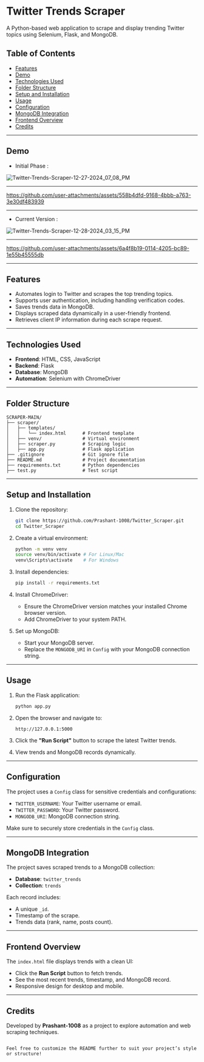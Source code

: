 
# Twitter Trends Scraper

A Python-based web application to scrape and display trending Twitter topics using Selenium, Flask, and MongoDB.

## Table of Contents

- [Features](#features)
- [Demo](#demo)
- [Technologies Used](#technologies-used)
- [Folder Structure](#folder-structure)
- [Setup and Installation](#setup-and-installation)
- [Usage](#usage)
- [Configuration](#configuration)
- [MongoDB Integration](#mongodb-integration)
- [Frontend Overview](#frontend-overview)
- [Credits](#credits)

---
## Demo 

- Initial Phase : 

![Twitter-Trends-Scraper-12-27-2024_07_08_PM](https://github.com/user-attachments/assets/3aa7553c-c053-4cd2-aac4-204750ac405a)

---

https://github.com/user-attachments/assets/558b4dfd-9168-4bbb-a763-3e30df483939

---

- Current Version :

![Twitter-Trends-Scraper-12-28-2024_03_15_PM](https://github.com/user-attachments/assets/b581cc81-9ca4-43f5-91be-1ee6f22512c3)

---

https://github.com/user-attachments/assets/6a4f8b19-0114-4205-bc89-1e55b45555db


---

## Features

- Automates login to Twitter and scrapes the top trending topics.
- Supports user authentication, including handling verification codes.
- Saves trends data in MongoDB.
- Displays scraped data dynamically in a user-friendly frontend.
- Retrieves client IP information during each scrape request.

---

## Technologies Used

- **Frontend**: HTML, CSS, JavaScript
- **Backend**: Flask
- **Database**: MongoDB
- **Automation**: Selenium with ChromeDriver

---

## Folder Structure

```plaintext
SCRAPER-MAIN/
├── scraper/
│   ├── templates/
│   │   └── index.html      # Frontend template
│   ├── venv/               # Virtual environment
│   ├── scraper.py          # Scraping logic
│   ├── app.py              # Flask application
├── .gitignore              # Git ignore file
├── README.md               # Project documentation
├── requirements.txt        # Python dependencies
├── test.py                 # Test script
```

---

## Setup and Installation

1. Clone the repository:
   ```bash
   git clone https://github.com/Prashant-1008/Twitter_Scraper.git
   cd Twitter_Scraper
   ```

2. Create a virtual environment:
   ```bash
   python -m venv venv
   source venv/bin/activate # For Linux/Mac
   venv\Scripts\activate    # For Windows
   ```

3. Install dependencies:
   ```bash
   pip install -r requirements.txt
   ```

4. Install ChromeDriver:
   - Ensure the ChromeDriver version matches your installed Chrome browser version.
   - Add ChromeDriver to your system PATH.

5. Set up MongoDB:
   - Start your MongoDB server.
   - Replace the `MONGODB_URI` in `Config` with your MongoDB connection string.

---

## Usage

1. Run the Flask application:
   ```bash
   python app.py
   ```

2. Open the browser and navigate to:
   ```
   http://127.0.0.1:5000
   ```

3. Click the **"Run Script"** button to scrape the latest Twitter trends.

4. View trends and MongoDB records dynamically.

---

## Configuration

The project uses a `Config` class for sensitive credentials and configurations:

- `TWITTER_USERNAME`: Your Twitter username or email.
- `TWITTER_PASSWORD`: Your Twitter password.
- `MONGODB_URI`: MongoDB connection string.

Make sure to securely store credentials in the `Config` class.

---

## MongoDB Integration

The project saves scraped trends to a MongoDB collection:

- **Database**: `twitter_trends`
- **Collection**: `trends`

Each record includes:
- A unique `_id`.
- Timestamp of the scrape.
- Trends data (rank, name, posts count).

---

## Frontend Overview

The `index.html` file displays trends with a clean UI:

- Click the **Run Script** button to fetch trends.
- See the most recent trends, timestamp, and MongoDB record.
- Responsive design for desktop and mobile.

---

## Credits

Developed by **Prashant-1008** as a project to explore automation and web scraping techniques.
```

Feel free to customize the README further to suit your project’s style or structure!
